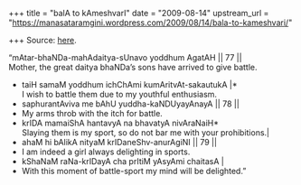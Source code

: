 +++
title = "balA to kAmeshvarI"
date = "2009-08-14"
upstream_url = "https://manasataramgini.wordpress.com/2009/08/14/bala-to-kameshvari/"

+++
Source: [here](https://manasataramgini.wordpress.com/2009/08/14/bala-to-kameshvari/).

“mAtar-bhaNDa-mahAdaitya-sUnavo yoddhum AgatAH \|\| 77 \|\|  
Mother, the great daitya bhaNDa’s sons have arrived to give battle.  
* taiH samaM yoddhum ichChAmi kumAritvAt-sakautukA \|*  
I wish to battle them due to my youthful enthusiasm.  
* saphurantAviva me bAhU yuddha-kaNDUyayAnayA \|\| 78 \|\|  
* My arms throb with the itch for battle.  
* krIDA mamaiShA hantavyA na bhavatyA nivAraNaiH*  
Slaying them is my sport, so do not bar me with your prohibitions.\|  
* ahaM hi bAlikA nityaM krIDaneShv-anurAgiNI \|\| 79 \|\|  
* I am indeed a girl always delighting in sports.  
* kShaNaM raNa-krIDayA cha prItiM yAsyAmi chaitasA \|  
* With this moment of battle-sport my mind will be delighted.”

